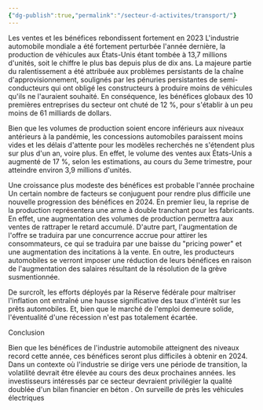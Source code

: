 ```yaml
---
{"dg-publish":true,"permalink":"/secteur-d-activites/transport/"}
---
```


Les ventes et les bénéfices rebondissent fortement en 2023
L'industrie automobile mondiale a été fortement perturbée l'année dernière, la production de véhicules aux États-Unis étant tombée à 13,7 millions d'unités, soit le chiffre le plus bas depuis plus de dix ans. La majeure partie du ralentissement a été attribuée aux problèmes persistants de la chaîne d'approvisionnement, soulignés par les pénuries persistantes de semi-conducteurs qui ont obligé les constructeurs à produire moins de véhicules qu'ils ne l'auraient souhaité. En conséquence, les bénéfices globaux des 10 premières entreprises du secteur ont chuté de 12 %, pour s'établir à un peu moins de 61 milliards de dollars.


Bien que les volumes de production soient encore inférieurs aux niveaux antérieurs à la pandémie, les concessions automobiles paraissent moins vides et les délais d'attente pour les modèles recherchés ne s'étendent plus sur plus d'un an, voire plus. En effet, le volume des ventes aux États-Unis a augmenté de 17 %, selon les estimations, au cours du 3eme trimestre, pour atteindre environ 3,9 millions d'unités.


Une croissance plus modeste des bénéfices est probable l'année prochaine
Un certain nombre de facteurs se conjuguent pour rendre plus difficile une nouvelle progression des bénéfices en 2024. En premier lieu, la reprise de la production représentera une arme à double tranchant pour les fabricants. En effet, une augmentation des volumes de production permettra aux ventes de rattraper le retard accumulé. D'autre part, l'augmentation de l'offre se traduira par une concurrence accrue pour attirer les consommateurs, ce qui se traduira par une baisse du "pricing power" et une augmentation des incitations à la vente. En outre, les producteurs automobiles se verront imposer une réduction de leurs bénéfices en raison de l'augmentation des salaires résultant de la résolution de la grève susmentionnée.

De surcroît, les efforts déployés par la Réserve fédérale pour maîtriser l'inflation ont entraîné une hausse significative des taux d'intérêt sur les prêts automobiles. Et, bien que le marché de l'emploi demeure solide, l'éventualité d'une récession n'est pas totalement écartée.

Conclusion


Bien que les bénéfices de l'industrie automobile atteignent des niveaux record cette année, ces bénéfices seront plus difficiles à obtenir en 2024. Dans un contexte où l'industrie se dirige vers une période de transition, la volatilité devrait être élevée au cours des deux prochaines années. les investisseurs intéressés par ce secteur devraient privilégier la qualité doublée d'un bilan financier en béton . On surveille de près les véhicules électriques 